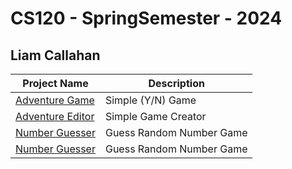 # CS120 - SpringSemester - 2024
## Liam Callahan
| Project Name | Description |
|------------------|------------------|
| [Adventure Game](https://github.com/Liamade/CS120---SpringSemester/blob/main/lmcallahan_adventure_editor.py) | Simple (Y/N) Game | 
| [Adventure Editor](https://github.com/Liamade/CS120---SpringSemester/blob/main/lmcallahan_adventure%20game.py)    | Simple Game Creator | 
| [Number Guesser](https://github.com/Liamade/CS120---SpringSemester/blob/main/lmcallahan_blackbelt.py)    | Guess Random Number Game |
| [Number Guesser]()    | Guess Random Number Game |
